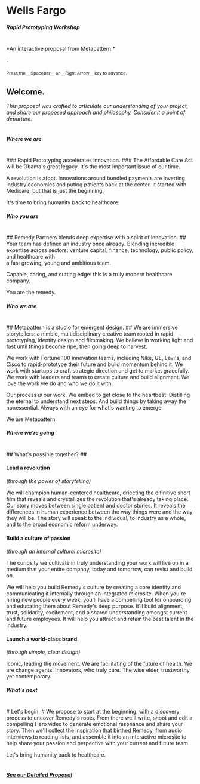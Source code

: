 
# Wells Fargo #
##### Rapid Prototyping Workshop #####
<br>
*An interactive proposal from Metapattern.*
<br><br>
-
<br><br>
<small>Press the __Spacebar__ or __Right Arrow__ key to advance.</small>


## Welcome. ##

*This proposal was crafted to articulate our understanding of your project,
and share our proposed approach and philosophy. Consider it a point of departure.*
<br><br>



##### Where we are #####
<br>
### Rapid Prototyping accelerates innovation. ###
The Affordable Care Act will be Obama's great legacy. It's the most important issue of our time. 

A revolution is afoot. Innovations around bundled payments are inverting industry economics and puting patients back at the center. It started with Medicare, but that is just the beginning. 

It's time to bring humanity back to healthcare.

<!-- .slide: data-background="lib/img/obama.jpg" class="narrow white" -->



##### Who you are #####
<br>
## Remedy Partners blends deep expertise with a spirit of innovation. ##
Your team has defined an industry once already. Blending incredible expertise across sectors: venture capital, finance, technology, public policy, and healthcare with <br> a fast growing, young and ambitious team.

Capable, caring, and cutting edge: this is a truly modern healthcare company. 

You are the remedy.

<!-- .slide: data-background="lib/img/remedy.jpg" class="white" -->



##### Who we are #####
<br>
## Metapattern is a studio for emergent design. ##
We are immersive storytellers: a nimble, multidisciplinary creative team rooted in rapid prototyping, identity design and filmmaking. We believe in working light and fast until things become ripe, then going deep to harvest. 

We work with Fortune 100 innovation teams, including Nike, GE, Levi's, and Cisco to rapid-prototype their future and build momentum behind it.  We work with startups to craft strategic direction and get to market gracefully.  We work with leaders and teams to create culture and build alignment. We love the work we do and who we do it with.

Our process *is* our work. We embed to get close to the heartbeat.  Distilling the eternal to understand next steps.  And build things by taking away the nonessential.  Always with an eye for what's wanting to emerge.

We are Metapattern.

<!-- .slide: data-background="lib/img/stones-dark.jpg" class="white" -->



##### Where we're going #####
<br>
## What's possible together? ##


#### Lead a revolution ####
*(through the power of storytelling)*

We will champion human-centered healthcare, driecting the difinitive short film that reveals and crystallizes the revolution that's already taking place. Our story moves between single patient and doctor stories. It reveals the differences in human experience between the way things were and the way they will be.  The story will speak to the individual, to industry as a whole, and to the broad economic reform underway. 

<!-- .slide: data-background="lib/img/elder.jpg" class="white" -->


#### Build a culture of passion ####
*(through an internal cultural microsite)*

The curiosity we cultivate in truly understanding your work will live on in a medium that your entire company, today and tomorrow, can revist and build on.

We will help you build Remedy's culture by creating a core identity and communicating it internally through an integrated microsite.  When you're hiring new people every week, you'll have a compelling tool for onboarding and educating them about Remedy's deep purpose. It'll build alignment, trust, solidarity, excitement, and a shared understanding amongst current and future employees. It will help you attract and retain the best talent in the industry.

<!-- .slide: data-background="lib/img/swirl-dark.jpg" class="white" -->


#### Launch a world-class brand ####
*(through simple, clear design)*

Iconic, leading the movement. We are facilitating of the future of health. We are change agents. Innovators, who truly care.
The wise elder, trustworthy yet contemporary.

<!-- .slide: data-background="lib/img/display-remedy.jpg" class="white" -->



##### What's next #####
<br>
# Let's begin. #
We propose to start at the beginning, with a discovery process to uncover Remedy's roots. From there we'll write, shoot and edit a compelling Hero video to generate emotional resonance and share your story. Then we'll collect the inspiration that birthed Remedy, from audio interviews to reading lists, and assemble it into an interactive microsite to help share your passion and perpective with your current and future team.

Let's bring humanity back to healthcare.
<br><br>
##### <a href="http://metapattern.github.io/remedy/docs/meta_remedy_proposal_01.pdf" class="btn" target="_blank"> See our Detailed Proposal</a> #####
